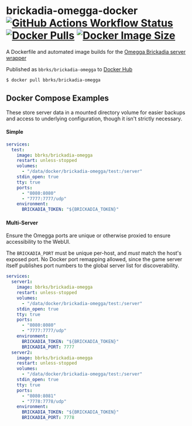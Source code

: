 # brickadia-omegga-docker [![GitHub Actions Workflow Status](https://img.shields.io/github/actions/workflow/status/bbrks/brickadia-omegga-docker/docker.yml)]() [![Docker Pulls](https://img.shields.io/docker/pulls/bbrks/brickadia-omegga)](https://hub.docker.com/r/bbrks/brickadia-omegga) [![Docker Image Size](https://img.shields.io/docker/image-size/bbrks/brickadia-omegga)](https://hub.docker.com/r/bbrks/brickadia-omegga)

A Dockerfile and automated image builds for the [Omegga Brickadia server wrapper](https://github.com/brickadia-community/omegga)

Published as `bbrks/brickadia-omegga` to [Docker Hub](https://hub.docker.com/r/bbrks/brickadia-omegga)

```sh
$ docker pull bbrks/brickadia-omegga
```

## Docker Compose Examples

These store server data in a mounted directory volume for easier backups and access to underlying configuration, though it isn't strictly necessary.

#### Simple

```yml
services:
  test:
    image: bbrks/brickadia-omegga
    restart: unless-stopped
    volumes:
      - "/data/docker/brickadia-omegga/test:/server"
    stdin_open: true
    tty: true
    ports:
      - "8080:8080"
      - "7777:7777/udp"
    environment:
      BRICKADIA_TOKEN: "${BRICKADIA_TOKEN}"
```

#### Multi-Server

Ensure the Omegga ports are unique or otherwise proxied to ensure accessibility to the WebUI.

The `BRICKADIA_PORT` must be unique per-host, and _must_ match the host's exposed port. No Docker port remapping allowed, since the game server itself publishes port numbers to the global server list for discoverability.

```yml
services:
  server1:
    image: bbrks/brickadia-omegga
    restart: unless-stopped
    volumes:
      - "/data/docker/brickadia-omegga/test:/server"
    stdin_open: true
    tty: true
    ports:
      - "8080:8080"
      - "7777:7777/udp"
    environment:
      BRICKADIA_TOKEN: "${BRICKADIA_TOKEN}"
      BRICKADIA_PORT: 7777
  server2:
    image: bbrks/brickadia-omegga
    restart: unless-stopped
    volumes:
      - "/data/docker/brickadia-omegga/test:/server"
    stdin_open: true
    tty: true
    ports:
      - "8080:8081"
      - "7778:7778/udp"
    environment:
      BRICKADIA_TOKEN: "${BRICKADIA_TOKEN}"
      BRICKADIA_PORT: 7778
```
